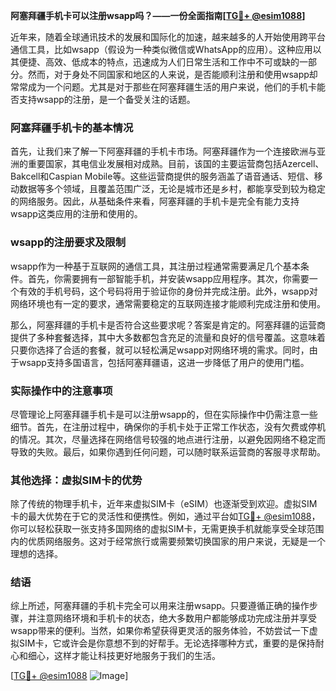 **阿塞拜疆手机卡可以注册wsapp吗？——一份全面指南[[TG💪+ @esim1088](https://t.me/s/esim1088)]**

近年来，随着全球通讯技术的发展和国际化的加速，越来越多的人开始使用跨平台通信工具，比如wsapp（假设为一种类似微信或WhatsApp的应用）。这种应用以其便捷、高效、低成本的特点，迅速成为人们日常生活和工作中不可或缺的一部分。然而，对于身处不同国家和地区的人来说，是否能顺利注册和使用wsapp却常常成为一个问题。尤其是对于那些在阿塞拜疆生活的用户来说，他们的手机卡能否支持wsapp的注册，是一个备受关注的话题。

### 阿塞拜疆手机卡的基本情况

首先，让我们来了解一下阿塞拜疆的手机卡市场。阿塞拜疆作为一个连接欧洲与亚洲的重要国家，其电信业发展相对成熟。目前，该国的主要运营商包括Azercell、Bakcell和Caspian Mobile等。这些运营商提供的服务涵盖了语音通话、短信、移动数据等多个领域，且覆盖范围广泛，无论是城市还是乡村，都能享受到较为稳定的网络服务。因此，从基础条件来看，阿塞拜疆的手机卡是完全有能力支持wsapp这类应用的注册和使用的。

### wsapp的注册要求及限制

wsapp作为一种基于互联网的通信工具，其注册过程通常需要满足几个基本条件。首先，你需要拥有一部智能手机，并安装wsapp应用程序。其次，你需要一个有效的手机号码，这个号码将用于验证你的身份并完成注册。此外，wsapp对网络环境也有一定的要求，通常需要稳定的互联网连接才能顺利完成注册和使用。

那么，阿塞拜疆的手机卡是否符合这些要求呢？答案是肯定的。阿塞拜疆的运营商提供了多种套餐选择，其中大多数都包含充足的流量和良好的信号覆盖。这意味着只要你选择了合适的套餐，就可以轻松满足wsapp对网络环境的需求。同时，由于wsapp支持多国语言，包括阿塞拜疆语，这进一步降低了用户的使用门槛。

### 实际操作中的注意事项

尽管理论上阿塞拜疆手机卡是可以注册wsapp的，但在实际操作中仍需注意一些细节。首先，在注册过程中，确保你的手机卡处于正常工作状态，没有欠费或停机的情况。其次，尽量选择在网络信号较强的地点进行注册，以避免因网络不稳定而导致的失败。最后，如果你遇到任何问题，可以随时联系运营商的客服寻求帮助。

### 其他选择：虚拟SIM卡的优势

除了传统的物理手机卡，近年来虚拟SIM卡（eSIM）也逐渐受到欢迎。虚拟SIM卡的最大优势在于它的灵活性和便携性。例如，通过平台如[TG💪+ @esim1088](https://t.me/s/esim1088)，你可以轻松获取一张支持多国网络的虚拟SIM卡，无需更换手机就能享受全球范围内的优质网络服务。这对于经常旅行或需要频繁切换国家的用户来说，无疑是一个理想的选择。

### 结语

综上所述，阿塞拜疆的手机卡完全可以用来注册wsapp。只要遵循正确的操作步骤，并注意网络环境和手机卡的状态，绝大多数用户都能够成功完成注册并享受wsapp带来的便利。当然，如果你希望获得更灵活的服务体验，不妨尝试一下虚拟SIM卡，它或许会是你意想不到的好帮手。无论选择哪种方式，重要的是保持耐心和细心，这样才能让科技更好地服务于我们的生活。

[[TG💪+ @esim1088](https://t.me/s/esim1088) ![Image](https://i.postimg.cc/4NQfJmqS/Snipaste-2025-05-13-00-14-12.png)]